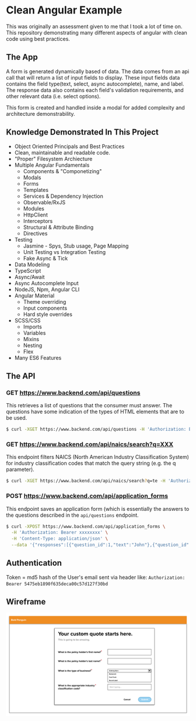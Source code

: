 # Clean Angular Example
This was originally an assessment given to me that I took a lot of time on. This repository demonstrating many different aspects of angular with clean code using best practices. 

## The App
A form is generated dynamically based of data. The data comes from an api call that will return a list of input fields to display. These input fields data contains the field type(text, select, async autocomplete), name, and label. The response data also contains each field's validation requirements, and other relevant data (i.e. select options).

This form is created and handled inside a modal for added complexity and architecture demonstrability.

## Knowledge Demonstrated In This Project
- Object Oriented Principals and Best Practices 
- Clean, maintainable and readable code.
- "Proper" Filesystem Archiecture
- Multiple Angular Fundamentals
    -  Components & "Componetizing"
    -  Modals
    -  Forms
    -  Templates
    -  Services & Dependency Injection
    -  Observable/RxJS
    -  Modules
    -  HttpClient
    -  Interceptors
    -  Structural & Attribute Binding
    -  Directives
- Testing
    -  Jasmine - Spys, Stub usage, Page Mapping
    -  Unit Testing vs Integration Testing
    -  Fake Async & Tick
- Data Modeling
- TypeScript
- Async/Await
- Async Autocomplete Input
- NodeJS, Npm, Angular CLI
- Angular Material
    -  Theme overriding
    -  Input components
    -  Hard style overrides
- SCSS/CSS
    -  Imports
    -  Variables
    -  Mixins
    -  Nesting
    -  Flex
- Many ES6 Features


## The API

### GET https://www.backend.com/api/questions

This retrieves a list of questions that the consumer must answer. The questions have some indication of the types of HTML elements that are to be used.

```bash
$ curl -XGET https://www.backend.com/api/questions -H 'Authorization: Bearer xxxxxxxx'
```

### GET https://www.backend.com/api/naics/search?q=XXX

This endpoint filters NAICS (North American Industry Classification System) for industry classification codes that match the query string (e.g. the q parameter).

```bash
$ curl -XGET https://www.backend.com/api/naics/search?q=te -H 'Authorization: Bearer xxxxxxxx'
```

### POST https://www.backend.com/api/application_forms

This endpoint saves an application form (which is essentially the answers to the questions described in the `api/questions` endpoint.

```bash
$ curl -XPOST https://www.backend.com/api/application_forms \
  -H 'Authorization: Bearer xxxxxxxx' \
  -H 'Content-Type: application/json' \
  --data '{"responses":[{"question_id":1,"text":"John"},{"question_id":2,"text":"Doe"},{"question_id":3,"option_id":1},{"question_id":4,"text":"123433"}]}'
```

## Authentication

Token = md5 hash of the User's email sent via header like: 
`Authorization: Bearer 5475eb1890f635deca00c57d127f30bd`

## Wireframe

![dynamic-form-wireframe.png](dynamic-form-wireframe.png)

